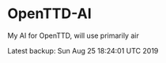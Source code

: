 # OpenTTD-AI
My AI for OpenTTD, will use primarily air

Latest backup: Sun Aug 25 18:24:01 UTC 2019
